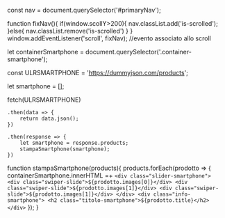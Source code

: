 const nav = document.querySelector('#primaryNav');

function fixNav(){
    if(window.scollY>200){
        nav.classList.add('is-scrolled');
    }else{
        nav.classList.remove('is-scrolled')
    }
}
window.addEventListener('scroll', fixNav); //evento associato allo scroll

let containerSmartphone = document.querySelector('.container-smartphone');

const ULRSMARTPHONE = 'https://dummyjson.com/products';

let smartphone = [];

fetch(ULRSMARTPHONE)

    .then(data => {
        return data.json();
    })

    .then(response => {
        let smartphone = response.products; 
        stampaSmartphone(smartphone);
    })

function stampaSmartphone(products){
    products.forEach(prodotto => {
        containerSmartphone.innerHTML =+ `<div class="slider-smartphone">
                                <div class="swiper-slide">${prodotto.images[0]}</div>
                                <div class="swiper-slide">${prodotto.images[1]}</div>
                                <div class="swiper-slide">${prodotto.images[1]}</div>
                            </div>
                            <div class="info-smartphone">
                                <h2 class="titolo-smartphone">${prodotto.title}</h2>
                            </div>`
    });
}
